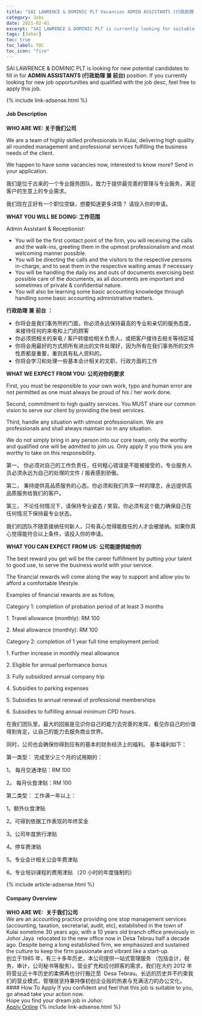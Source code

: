 ```yaml
---
title: "SAI LAWRENCE & DOMINIC PLT Vacancies ADMIN ASSISTANTS (行政助理 兼 前台)" 
category: Jobs 
date: 2021-02-01 
excerpt: "SAI LAWRENCE & DOMINIC PLT is currently looking for suitable person to fill in the ADMIN ASSISTANTS (行政助理 兼 前台) which positioned at Johor" 
tags: [Johor] 
toc: true 
toc_label: TOC 
toc_icon: "fire" 
--- 
```


<p>SAI LAWRENCE & DOMINIC PLT is looking for new potential candidates to fill in for <b>ADMIN ASSISTANTS (行政助理 兼 前台)</b> position. If you currently looking for new job opportunities and qualified with the job desc, feel free to apply this job.
</p>{% include link-adsense.html %} 
<div><div><h4>Job Description</h4></div><div><div><span><div><p><strong>WHO ARE WE:</strong>&#160;<strong>&#20851;&#20110;&#25105;&#20204;&#20844;&#21496;</strong></p><p>We are a team of highly skilled professionals in Kulai, delivering high quality all rounded management and professional services fulfilling the business needs of the client.</p><p>We happen to have some vacancies now, interested to know more? Send in your application.</p><p>&#25105;&#20204;&#26159;&#20301;&#20110;&#21476;&#26469;&#30340;&#19968;&#20010;&#19987;&#19994;&#26381;&#21153;&#22242;&#38431;&#65292;&#33268;&#21147;&#20110;&#25552;&#20379;&#26368;&#23436;&#21892;&#30340;&#31649;&#29702;&#19982;&#19987;&#19994;&#26381;&#21153;&#65292;&#28385;&#36275;&#23458;&#25143;&#30340;&#29983;&#24847;&#19978;&#30340;&#19987;&#19994;&#38656;&#27714;&#12290;</p><p>&#25105;&#20204;&#29616;&#22312;&#27491;&#22909;&#26377;&#19968;&#20010;&#32844;&#20301;&#31354;&#32570;&#65292;&#24819;&#35201;&#30693;&#36947;&#26356;&#22810;&#35814;&#24773;&#65311; &#35831;&#25237;&#20837;&#20320;&#30340;&#30003;&#35831;&#12290;</p><p><strong>WHAT YOU WILL BE DOING: &#24037;&#20316;&#33539;&#22260;</strong></p><p>Admin Assistant &amp; Receptionist:</p><ul><li>You will be the first contact point of the firm, you will receiving the calls and the walk-ins, greeting them in the upmost professionalism and most welcoming manner possible.</li><li>You will be directing the calls and the visitors to the respective persons in-charge, and to seat them in the respective waiting areas if necessary</li><li>You will be handling the daily ins and outs of documents exercising best possible care of the documents, as all documents are important and sometimes of private &amp; confidential nature.</li><li>You will also be learning some basic accounting knowledge through handling some basic accounting administrative matters.</li></ul><p><strong>&#34892;&#25919;&#21161;&#29702;</strong> <strong>&#20860;</strong> <strong>&#21069;&#21488;</strong> <strong>&#65306;</strong></p><ul><li>&#20320;&#23558;&#20250;&#26159;&#25105;&#20204;&#20107;&#21153;&#25152;&#30340;&#38376;&#38754;&#65292;&#20320;&#24517;&#39035;&#27704;&#36828;&#20445;&#25345;&#26368;&#39640;&#30340;&#19987;&#19994;&#21644;&#20146;&#20999;&#30340;&#26381;&#21153;&#24577;&#24230;&#65292;&#26469;&#25509;&#24453;&#20219;&#20309;&#30340;&#26469;&#30005;&#21644;&#19978;&#38376;&#30340;&#39038;&#23458;</li><li>&#20320;&#24517;&#39035;&#25226;&#30456;&#20851;&#30340;&#26469;&#30005; / &#23458;&#25143;&#36716;&#25509;&#32473;&#30456;&#20851;&#36127;&#36131;&#20154;&#65292;&#25110;&#25226;&#23458;&#25143;&#25509;&#24453;&#21435;&#30456;&#20851;&#31561;&#24453;&#21306;&#22495;</li><li>&#20320;&#23558;&#20250;&#29992;&#26368;&#22909;&#30340;&#26041;&#24335;&#25226;&#25152;&#26377;&#36827;&#20986;&#30340;&#25991;&#20214;&#22788;&#29702;&#22909;&#65292;&#22240;&#20026;&#25152;&#26377;&#22312;&#25105;&#20204;&#20107;&#21153;&#25152;&#30340;&#25991;&#20214;&#24615;&#36136;&#37117;&#26159;&#37325;&#35201;&#65292;&#37325;&#21017;&#20855;&#26377;&#31169;&#20154;&#36164;&#26009;&#30340;&#12290;</li><li>&#20320;&#23558;&#20250;&#23398;&#20064;&#21644;&#22788;&#29702;&#19968;&#20123;&#22522;&#26412;&#20250;&#35745;&#30456;&#20851;&#30340;&#25991;&#32844;&#12289;&#34892;&#25919;&#26041;&#38754;&#30340;&#24037;&#20316;</li></ul><p><strong>WHAT WE EXPECT FROM YOU: &#20844;&#21496;&#23545;&#20320;&#30340;&#35201;&#27714;</strong></p><p>First, you must be responsible to your own work, typo and human error are not permitted as one must always be proud of his / her work done.</p><p>Second, commitment to high quality services. You MUST share our common vision to serve our client by providing the best services.</p><p>Third, handle any situation with utmost professionalism. We are professionals and shall always maintain so in any situation.</p><p>We do not simply bring in any person into our core team, only the worthy and qualified one will be admitted to join us. Only apply if you think you are worthy to take on this responsibility.</p><p>&#31532;&#19968;&#65292; &#20320;&#24517;&#39035;&#23545;&#33258;&#24049;&#30340;&#24037;&#20316;&#36127;&#36131;&#20219;&#65292;&#20219;&#20309;&#31895;&#24515;&#38169;&#35823;&#26159;&#19981;&#33021;&#34987;&#25509;&#21463;&#30340;&#65292;&#19987;&#19994;&#26381;&#21153;&#20154;&#21592;&#24517;&#39035;&#27704;&#36828;&#20026;&#33258;&#24049;&#30340;&#22788;&#29702;&#30340;&#25991;&#20214; / &#25253;&#34920;&#24863;&#21040;&#39556;&#20658;&#12290;</p><p>&#31532;&#20108;&#65292; &#31177;&#25345;&#25552;&#20379;&#39640;&#21697;&#36136;&#26381;&#21153;&#30340;&#24515;&#24577;&#12290;&#20320;&#24517;&#39035;&#21644;&#25105;&#20204;&#20849;&#20139;&#19968;&#26679;&#30340;&#29702;&#24565;&#65292;&#27704;&#36828;&#25552;&#20379;&#39640;&#21697;&#36136;&#26381;&#21153;&#32473;&#25105;&#20204;&#30340;&#23458;&#25143;&#12290;</p><p>&#31532;&#19977;&#65292; &#19981;&#35770;&#20219;&#20309;&#24773;&#20917;&#19979;&#65292;&#35831;&#20445;&#25345;&#19987;&#19994;&#23039;&#24577; / &#31505;&#23481;&#12290;&#20320;&#24517;&#39035;&#26377;&#36825;&#20010;&#33021;&#21147;&#30830;&#20445;&#33258;&#24049;&#22312;&#20219;&#20309;&#24773;&#20917;&#19979;&#20445;&#25345;&#26368;&#19987;&#19994;&#29366;&#24577;&#12290;</p><p>&#25105;&#20204;&#30340;&#22242;&#38431;&#19981;&#38543;&#24847;&#25509;&#32435;&#20219;&#20309;&#26032;&#20154;&#65292;&#21482;&#26377;&#30495;&#24515;&#35273;&#24471;&#33021;&#32988;&#20219;&#30340;&#20154;&#25165;&#20250;&#34987;&#25509;&#32435;&#12290;&#22914;&#26524;&#20320;&#30495;&#24515;&#35273;&#24471;&#33021;&#31526;&#21512;&#20197;&#19978;&#26465;&#20214;&#65292;&#35831;&#25237;&#20837;&#20320;&#30340;&#30003;&#35831;&#12290;&#160;</p><p><strong>WHAT YOU CAN EXPECT FROM US:</strong> <strong>&#20844;&#21496;&#33021;&#25552;&#20379;&#32473;&#20320;&#30340;</strong></p><p>The best reward you get will be the career fulfillment by putting your talent to good use, to serve the business world with your service.</p><p>The financial rewards will come along the way to support and allow you to afford a comfortable lifestyle.</p><p>Examples of financial rewards are as follow,</p><p>Category 1: completion of probation period of at least 3 months</p><p>1. Travel allowance (monthly): RM 100</p><p>2. Meal allowance (monthly): RM 100</p><p>Category 2: completion of 1 year full time employment period:</p><p>1. Further increase in monthly meal allowance</p><p>2. Eligible for annual performance bonus</p><p>3. Fully subsidized annual company trip</p><p>4. Subsidies to parking expenses</p><p>5. Subsidies to annual renewal of professional memberships</p><p>6. Subsidies to fulfilling annual minimum CPD hours.</p><p>&#22312;&#25105;&#20204;&#22242;&#38431;&#37324;&#65292;&#26368;&#22823;&#30340;&#22238;&#25253;&#26159;&#35265;&#35782;&#20320;&#33258;&#24049;&#30340;&#33021;&#21147;&#21435;&#23436;&#21892;&#30340;&#21457;&#25381;&#65292;&#30475;&#35265;&#20320;&#33258;&#24049;&#30340;&#20215;&#20540;&#24471;&#21040;&#32943;&#23450;&#65292;&#35753;&#33258;&#24049;&#30340;&#33021;&#21147;&#21435;&#26381;&#21153;&#21830;&#19994;&#19990;&#30028;&#12290;</p><p>&#21516;&#26102;&#65292;&#20844;&#21496;&#20063;&#20250;&#30830;&#20445;&#20320;&#24471;&#21040;&#24212;&#26377;&#30340;&#22522;&#26412;&#30340;&#36130;&#21153;&#32463;&#27982;&#19978;&#30340;&#31119;&#21033;&#12290; &#22522;&#26412;&#31119;&#21033;&#22914;&#19979;&#65306;</p><p>&#31532;&#19968;&#31867;&#22411;&#65306; &#23436;&#25104;&#33267;&#23569;&#19977;&#20010;&#26376;&#30340;&#35797;&#29992;&#26399;&#30340;&#65306;</p><p>1&#12290; &#27599;&#26376;&#20132;&#36890;&#27941;&#36148;&#65306;RM 100</p><p>2&#12290; &#27599;&#26376;&#20249;&#39135;&#27941;&#36148;&#65306;RM 100</p><p>&#31532;&#20108;&#31867;&#22411;&#65306; &#24037;&#20316;&#28385;&#19968;&#24180;&#20197;&#19978;&#65306;</p><p>1&#12290;&#39069;&#22806;&#20249;&#39135;&#27941;&#36148;</p><p>2&#12290;&#21487;&#24471;&#21040;&#20381;&#25454;&#24037;&#20316;&#34920;&#29616;&#30340;&#24180;&#32456;&#22870;&#37329;</p><p>3&#12290;&#20844;&#21496;&#24180;&#24230;&#26053;&#34892;&#27941;&#36148;</p><p>4&#12290;&#20572;&#36710;&#36153;&#27941;&#36148;</p><p>5&#12290;&#19987;&#19994;&#20250;&#35745;&#30456;&#20851;&#20844;&#20250;&#24180;&#36153;&#27941;&#36148;</p><p>6&#12290;&#19987;&#19994;&#22521;&#35757;&#35838;&#31243;&#30340;&#36153;&#29992;&#27941;&#36148; &#65288;20 &#23567;&#26102;&#30340;&#24180;&#24230;&#24378;&#21046;&#30340;&#65289;</p></div></span></div></div></div> 
{% include article-adsense.html %} 
<div><div><h4>Company Overview</h4></div><div><div><span><div><div>
<div><strong>WHO ARE WE:</strong>&#160;&#160;<strong>&#20851;&#20110;&#25105;&#20204;&#20844;&#21496;</strong></div>
<div>We are an accounting practice providing one stop management services (accounting, taxation, secretarial, audit, etc), established in the town of Kulai sometime 30 years ago, with a 10 years old branch office previously in Johor Jaya &#160;relocated to the new office now in Desa Tebrau half a decade ago. Despite being a long established firm, we emphasized and sustained the culture to keep the firm passionate and vibrant like a start-up.</div>
<div>&#21019;&#31435;&#20110;1985 &#24180;&#65292;&#26377;&#19977;&#21313;&#22810;&#24180;&#21382;&#21490;&#65292;&#26412;&#20844;&#21496;&#25552;&#20379;&#19968;&#31449;&#24335;&#31649;&#29702;&#26381;&#21153; &#65288;&#21253;&#25324;&#20250;&#35745;&#65292;&#31246;&#21153;&#65292;&#23457;&#35745;&#65292;&#20844;&#21496;&#31192;&#20070;&#31561;&#26381;&#21153;&#65289;&#12290;&#33829;&#19994;&#25193;&#20805;&#21644;&#24212;&#20184;&#39038;&#23458;&#30340;&#38656;&#27714;&#65292;&#25105;&#20204;&#22312;&#22823;&#32422; 2012 &#24180;&#23558;&#33829;&#19994;&#36817;&#21313;&#24180;&#21382;&#21490;&#30340;&#26580;&#20315;&#20877;&#20063;&#20998;&#34892;&#25644;&#36801;&#33267; &#160;Desa Tebrau&#12290;&#38271;&#36828;&#30340;&#21382;&#21490;&#24182;&#19981;&#32422;&#26463;&#25105;&#20204;&#30340;&#33829;&#19994;&#27169;&#24335;&#65292;&#31649;&#29702;&#23618;&#22362;&#25345;&#31177;&#25345;&#20687;&#21021;&#21019;&#20225;&#19994;&#33324;&#30340;&#28909;&#34935;&#19982;&#20805;&#28385;&#27963;&#21147;&#30340;&#21150;&#20844;&#25991;&#21270;&#12290;</div>
</div></div></span></div></div></div> 
#### How To Apply 
If you confident and feel that this job is suitable to you, go ahead take your action now. <br/> 
Hope you find your dream job in Johor. <br/> 
<a href="https://www.jobstreet.com.my/en/job/admin-assistants-行政助理-兼-前台-4473728?jobId=jobstreet-my-job-4473728&sectionRank=6&token=0~8c9ce4a9-5b56-4d25-ba7c-8c917cae6a66&fr=SRP%20View%20In%20New%20Ta" class="btn btn--info" target="_blank" rel="nofollow noopenner">Apply Online</a> 
{% include link-adsense.html %} 